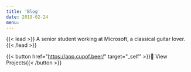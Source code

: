 ```yaml
---
title: 'Blog'
date: 2019-02-24
menu:
---
```




{{< lead >}} A senior student working at Microsoft, a classical guitar lover.{{< /lead >}}

{{< button href="https://app.cupof.beer/" target="_self" >}}🎉 View Projects{{< /button >}}

